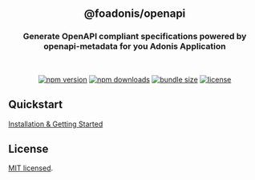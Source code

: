 <div align="center">
<br/>

## @foadonis/openapi

### Generate OpenAPI compliant specifications powered by openapi-metadata for you Adonis Application

<br/>
</div>

<div align="center">

<!-- automd:badges color="purple" license name="@foadonis/openapi" bundlephobia packagephobia -->

[![npm version](https://img.shields.io/npm/v/@foadonis/magnify?color=purple)](https://npmjs.com/package/@foadonis/magnify)
[![npm downloads](https://img.shields.io/npm/dm/@foadonis/magnify?color=purple)](https://npm.chart.dev/@foadonis/magnify)
[![bundle size](https://img.shields.io/bundlephobia/minzip/@foadonis/magnify?color=purple)](https://bundlephobia.com/package/@foadonis/magnify)
[![license](https://img.shields.io/github/license/FriendsOfAdonis/magnify?color=purple)](https://github.com/FriendsOfAdonis/magnify/blob/main/LICENSE)

<!-- /automd -->

</div>

## Quickstart

[Installation & Getting Started](https://friendsofadonis.github.io/docs/openapi/getting-started)

## License

[MIT licensed](LICENSE.md).

